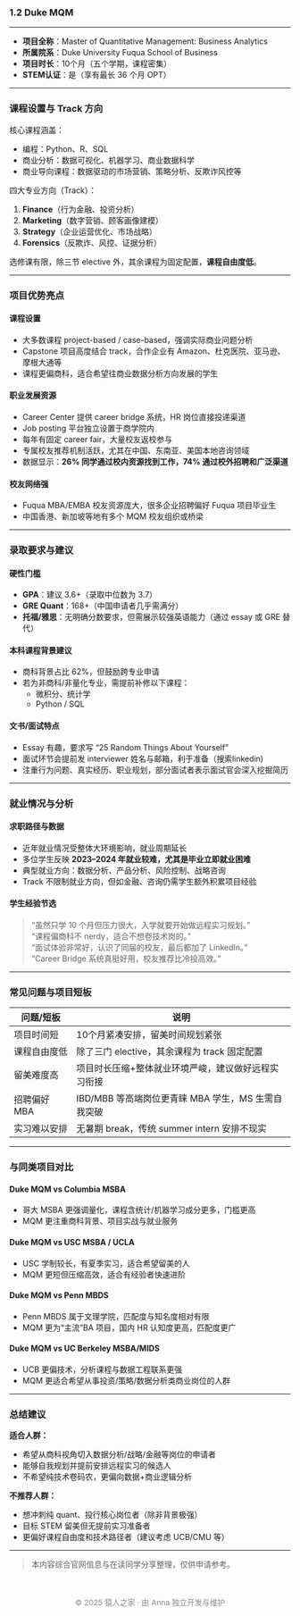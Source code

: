 ### 1.2 Duke MQM 

---

- **项目全称**：Master of Quantitative Management: Business Analytics
- **所属院系**：Duke University Fuqua School of Business
- **项目时长**：10个月（五个学期，课程密集）
- **STEM认证**：是（享有最长 36 个月 OPT）

---

###  课程设置与 Track 方向

核心课程涵盖：
- 编程：Python、R、SQL
- 商业分析：数据可视化、机器学习、商业数据科学
- 商业导向课程：数据驱动的市场营销、策略分析、反欺诈风控等

四大专业方向（Track）：
1. **Finance**（行为金融、投资分析）
2. **Marketing**（数字营销、顾客画像建模）
3. **Strategy**（企业运营优化、市场战略）
4. **Forensics**（反欺诈、风控、证据分析）

选修课有限，除三节 elective 外，其余课程为固定配置，**课程自由度低**。

---

###  项目优势亮点

####  课程设置

- 大多数课程 project-based / case-based，强调实际商业问题分析
- Capstone 项目高度结合 track，合作企业有 Amazon、杜克医院、亚马逊、摩根大通等
- 课程更偏商科，适合希望往商业数据分析方向发展的学生

####  职业发展资源

- Career Center 提供 career bridge 系统，HR 岗位直接投递渠道
- Job posting 平台独立设置于商学院内
- 每年有固定 career fair，大量校友返校参与
- 专属校友推荐机制活跃，尤其在中国、东南亚、美国本地咨询领域
- 数据显示：**26% 同学通过校内资源找到工作，74% 通过校外招聘和广泛渠道**

####  校友网络强

- Fuqua MBA/EMBA 校友资源庞大，很多企业招聘偏好 Fuqua 项目毕业生
- 中国香港、新加坡等地有多个 MQM 校友组织或桥梁

---

###  录取要求与建议

####  硬性门槛

- **GPA**：建议 3.6+（录取中位数为 3.7）
- **GRE Quant**：168+（中国申请者几乎需满分）
- **托福/雅思**：无明确分数要求，但需展示较强英语能力（通过 essay 或 GRE 替代）

####  本科课程背景建议

- 商科背景占比 62%，但鼓励跨专业申请
- 若为非商科/非量化专业，需提前补修以下课程：
  - 微积分、统计学
  - Python / SQL 

####  文书/面试特点

- Essay 有趣，要求写 “25 Random Things About Yourself”
- 面试环节会提前发 interviewer 姓名与邮箱，利于准备（搜索linkedin)
- 注重行为问题、真实经历、职业规划，部分面试者表示面试官会深入挖掘简历

---

###  就业情况与分析

####  求职路径与数据

- 近年就业情况受整体大环境影响，就业周期延长
- 多位学生反映 **2023–2024 年就业较难，尤其是毕业立即就业困难**
- 典型就业方向：数据分析、产品分析、风险控制、战略咨询
- Track 不限制就业方向，但如金融、咨询仍需学生额外积累项目经验

####  学生经验节选

> “虽然只学 10 个月但压力很大，入学就要开始做远程实习规划。”  
> “课程偏商科不 nerdy，适合不想卷技术岗的。”  
> “面试体验非常好，认识了同届的校友，最后都加了 LinkedIn。”  
> “Career Bridge 系统真挺好用，校友推荐比冷投高效。”

---

###  常见问题与项目短板

| 问题/短板 | 说明 |
|-----------|------|
| 项目时间短 | 10个月紧凑安排，留美时间规划紧张 |
| 课程自由度低 | 除了三门 elective，其余课程为 track 固定配置 |
| 留美难度高 | 项目时长压缩+整体就业环境严峻，建议做好远程实习衔接 |
| 招聘偏好 MBA | IBD/MBB 等高端岗位更青睐 MBA 学生，MS 生需自我突破 |
| 实习难以安排 | 无暑期 break，传统 summer intern 安排不现实 |

---



###  与同类项目对比

#### Duke MQM vs Columbia MSBA
- 哥大 MSBA 更强调量化，课程含统计/机器学习成分更多，门槛更高
- MQM 更注重商科背景、项目实战与就业服务

#### Duke MQM vs USC MSBA / UCLA
- USC 学制较长，有夏季实习，适合希望留美的人
- MQM 更短但压缩高效，适合有经验者快速进阶

#### Duke MQM vs Penn MBDS
- Penn MBDS 属于文理学院，匹配度与知名度相对有限
- MQM 更为“主流”BA 项目，国内 HR 认知度更高，匹配度更广

#### Duke MQM vs UC Berkeley MSBA/MIDS
- UCB 更偏技术，分析课程与数据工程联系更强
- MQM 更适合希望从事投资/策略/数据分析类商业岗位的人群

---

###  总结建议

**适合人群：**
- 希望从商科视角切入数据分析/战略/金融等岗位的申请者
- 能够自我规划并提前安排远程实习的候选人
- 不希望纯技术卷码农，更偏向数据+商业逻辑分析

**不推荐人群：**
- 想冲刺纯 quant、投行核心岗位者（除非背景极强）
- 目标 STEM 留美但无提前实习准备者
- 更偏好课程自由度和技术路径者（建议考虑 UCB/CMU 等）


---

> 本内容综合官网信息与在读同学分享整理，仅供申请参考。

<p style="font-size: 0.85rem; color: #888; text-align: center; margin-top: 3rem;">
© 2025 猿人之家 · 由 Anna 独立开发与维护
</p>


